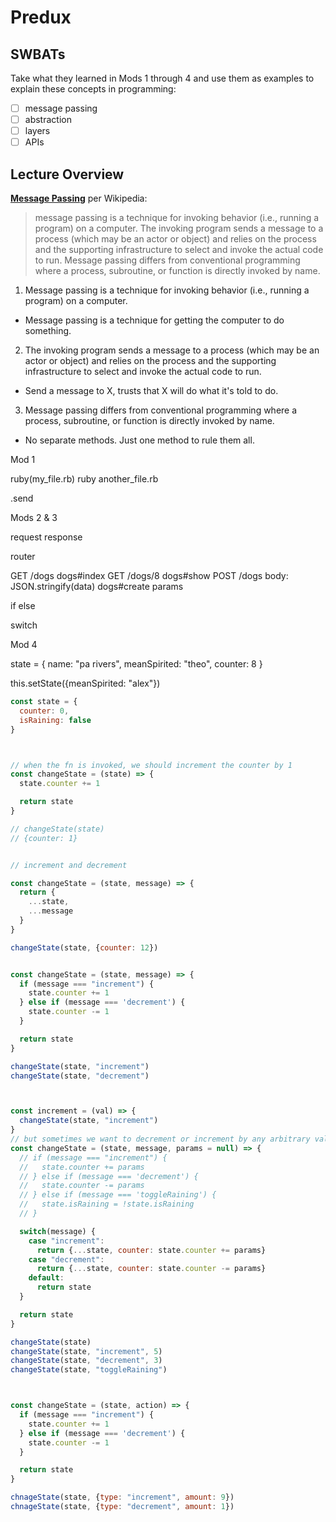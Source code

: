 Predux
======

## SWBATs
Take what they learned in Mods 1 through 4 and use them as examples to explain these concepts in programming:

- [ ] message passing
- [ ] abstraction
- [ ] layers
- [ ] APIs

## Lecture Overview

[**Message Passing**](https://en.wikipedia.org/wiki/Message_passing) per Wikipedia:

> message passing is a technique for invoking behavior (i.e., running a program) on a computer. The invoking program sends a message to a process (which may be an actor or object) and relies on the process and the supporting infrastructure to select and invoke the actual code to run. Message passing differs from conventional programming where a process, subroutine, or function is directly invoked by name.

1. Message passing is a technique for invoking behavior (i.e., running a program) on a computer.
  - Message passing is a technique for getting the computer to do something.
2. The invoking program sends a message to a process (which may be an actor or object) and relies on the process and the supporting infrastructure to select and invoke the actual code to run.
  - Send a message to X, trusts that X will do what it's told to do.
3. Message passing differs from conventional programming where a process, subroutine, or function is directly invoked by name.
  - No separate methods. Just one method to rule them all.



Mod 1

ruby(my_file.rb)
ruby another_file.rb

.send


Mods 2 & 3

request response

router

GET /dogs dogs#index
GET /dogs/8 dogs#show
POST /dogs body: JSON.stringify(data) dogs#create
params

if else

switch


Mod 4

state = {
  name: "pa rivers",
  meanSpirited: "theo",
  counter: 8
}

this.setState({meanSpirited: "alex"})



```js
const state = {
  counter: 0,
  isRaining: false
}



// when the fn is invoked, we should increment the counter by 1
const changeState = (state) => {
  state.counter += 1

  return state
}

// changeState(state)
// {counter: 1}


// increment and decrement

const changeState = (state, message) => {
  return {
    ...state,
    ...message
  }
}

changeState(state, {counter: 12})


const changeState = (state, message) => {
  if (message === "increment") {
    state.counter += 1
  } else if (message === 'decrement') {
    state.counter -= 1
  }

  return state
}

changeState(state, "increment")
changeState(state, "decrement")



const increment = (val) => {
  changeState(state, "increment")
}
// but sometimes we want to decrement or increment by any arbitrary value
const changeState = (state, message, params = null) => {
  // if (message === "increment") {
  //   state.counter += params
  // } else if (message === 'decrement') {
  //   state.counter -= params
  // } else if (message === 'toggleRaining') {
  //   state.isRaining = !state.isRaining
  // }

  switch(message) {
    case "increment":
      return {...state, counter: state.counter += params}
    case "decrement":
      return {...state, counter: state.counter -= params}
    default:
      return state
  }

  return state
}

changeState(state)
changeState(state, "increment", 5)
changeState(state, "decrement", 3)
changeState(state, "toggleRaining")



const changeState = (state, action) => {
  if (message === "increment") {
    state.counter += 1
  } else if (message === 'decrement') {
    state.counter -= 1
  }

  return state
}

chnageState(state, {type: "increment", amount: 9})
chnageState(state, {type: "decrement", amount: 1})

```
